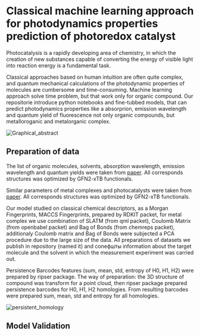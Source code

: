 # Classical machine learning approach for photodynamics properties prediction of photoredox catalyst

Photocatalysis is a rapidly developing area of chemistry, in which the creation of new substances capable of converting the energy of visible light into reaction energy is a fundamental task.

Classical approaches based on human intuition are often quite complex, and quantum mechanical calculations of the photodynamic properties of molecules are cumbersome and time-consuming. Machine learning approach solve time problem, but that work only for organic compound. 
Our repositorie introduce python notebooks and fine-tubbed models, that can predict photodynamics properties like a absorprion, emission wavelength and quantum yield of fluorescence not only organic compounds, but metalloroganic and metalorganic complex.

![Graphical_abstract](https://github.com/Yagr49/Photocatalyst_NN/assets/139890239/56fd1668-7e40-41e9-8211-280dda4786e0)


## Preparation of data

The list of organic molecules, solvents, absorption wavelength, emission wavelength and quantum yields were taken from [paper](https://www.nature.com/articles/s41597-020-00634-8). All corresponds structures was optimized by GFN2-xTB functionals.

Similar parameters of metal complexes and photocatalysts were taken from [paper](https://www.thieme-connect.com/products/ejournals/abstract/10.1055/a-1390-9065). All corresponds structures was optimized by GFN2-xTB functionals.

Our model studied on classical chemical descriptors, as a Morgan Fingerprints, MACCS Fingerprints, prepared by RDKIT packet, for metal complex we use combination of SLATM (from qml packet), Coulomb Matrix (from openbabel packet) and Bag of Bonds (from chemreps packet), additionaly Coulomb matrix and Bag of Bonds were subjected a PCA procedure due to the large size of the data. All preparations of datasets we publish in repository (named it) and conефшты information about the target molecule and the solvent in which the measurement experiment was carried out. 

Persistence Barcodes features (sum, mean, std, entropy of H0, H1, H2) were prepared by ripser package. The way of preparation: the 3D structure of compound was transform for a point cloud, then ripser package prepared persistence barcodes for H0, H1, H2 homologies. From resulting barcodes were prepared sum, mean, std and entropy for all homologies.

![persistent_homology](https://github.com/Yagr49/Photocatalyst_NN/assets/139890239/8ddfc70c-d995-4855-a8ce-8bf8a5da981c)

## Model Validation


